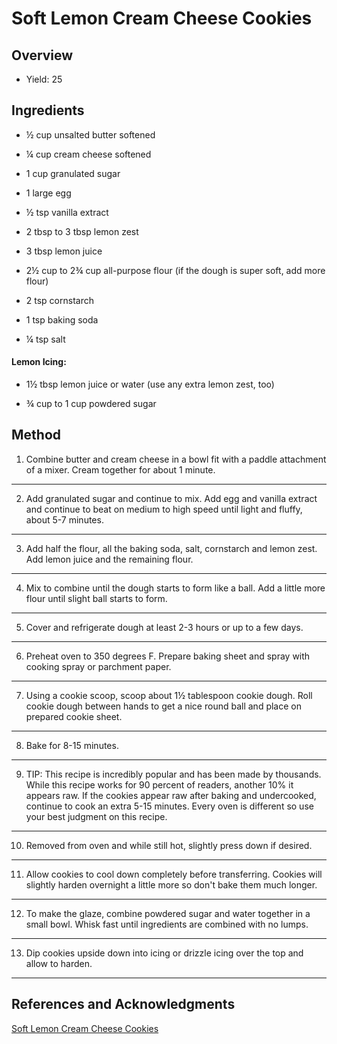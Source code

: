 # Soft Lemon Cream Cheese Cookies

## Overview

- Yield: 25

## Ingredients

- ½ cup unsalted butter softened

- ¼ cup cream cheese softened

- 1 cup granulated sugar

- 1 large egg

- ½ tsp vanilla extract

- 2 tbsp to 3 tbsp lemon zest

- 3 tbsp lemon juice

- 2½ cup to 2¾ cup all-purpose flour (if the dough is super soft, add more flour)

- 2 tsp cornstarch

- 1 tsp baking soda

- ¼ tsp salt

#### Lemon Icing:

- 1½ tbsp lemon juice or water (use any extra lemon zest, too)

- ¾ cup to 1 cup powdered sugar

## Method

1. Combine butter and cream cheese in a bowl fit with a paddle attachment of a mixer. Cream together for about 1 minute.
---

2. Add granulated sugar and continue to mix. Add egg and vanilla extract and continue to beat on medium to high speed until light and fluffy, about 5-7 minutes.
---

3. Add half the flour, all the baking soda, salt, cornstarch and lemon zest. Add lemon juice and the remaining flour.
---

4. Mix to combine until the dough starts to form like a ball. Add a little more flour until slight ball starts to form.
---

5. Cover and refrigerate dough at least 2-3 hours or up to a few days.
---

6. Preheat oven to 350 degrees F. Prepare baking sheet and spray with cooking spray or parchment paper.
---

7. Using a cookie scoop, scoop about 1½ tablespoon cookie dough. Roll cookie dough between hands to get a nice round ball and place on prepared cookie sheet.
---

8. Bake for 8-15 minutes.
---

9. TIP: This recipe is incredibly popular and has been made by thousands. While this recipe works for 90 percent of readers, another 10% it appears raw. If the cookies appear raw after baking and undercooked, continue to cook an extra 5-15 minutes. Every oven is different so use your best judgment on this recipe.
---

10. Removed from oven and while still hot, slightly press down if desired.
---

11. Allow cookies to cool down completely before transferring. Cookies will slightly harden overnight a little more so don't bake them much longer.
---

12. To make the glaze, combine powdered sugar and water together in a small bowl. Whisk fast until ingredients are combined with no lumps.
---

13. Dip cookies upside down into icing or drizzle icing over the top and allow to harden.
---

## References and Acknowledgments

[Soft Lemon Cream Cheese Cookies](https://www.swankyrecipes.com/soft-lemon-cream-cheese-cookies.html)
